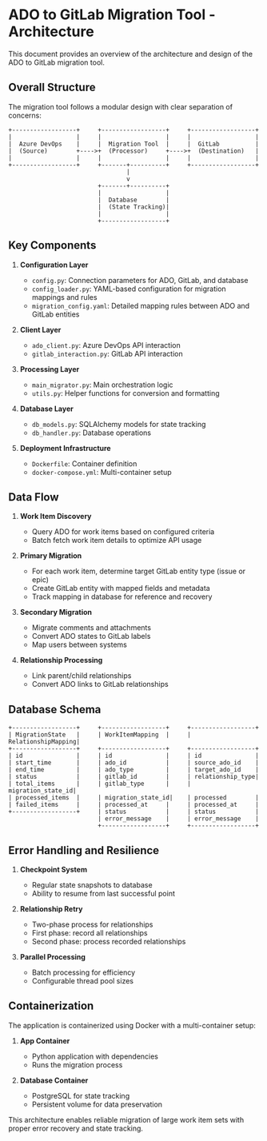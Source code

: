 # ADO to GitLab Migration Tool - Architecture

This document provides an overview of the architecture and design of the ADO to GitLab migration tool.

## Overall Structure

The migration tool follows a modular design with clear separation of concerns:

```
+------------------+     +------------------+     +------------------+
|                  |     |                  |     |                  |
|  Azure DevOps    |     |  Migration Tool  |     |  GitLab          |
|  (Source)        +---->+  (Processor)     +---->+  (Destination)   |
|                  |     |                  |     |                  |
+------------------+     +-------+----------+     +------------------+
                                 |
                                 v
                         +-------+----------+
                         |                  |
                         |  Database        |
                         |  (State Tracking)|
                         |                  |
                         +------------------+
```

## Key Components

1. **Configuration Layer**
   - `config.py`: Connection parameters for ADO, GitLab, and database
   - `config_loader.py`: YAML-based configuration for migration mappings and rules
   - `migration_config.yaml`: Detailed mapping rules between ADO and GitLab entities

2. **Client Layer**
   - `ado_client.py`: Azure DevOps API interaction
   - `gitlab_interaction.py`: GitLab API interaction

3. **Processing Layer**
   - `main_migrator.py`: Main orchestration logic
   - `utils.py`: Helper functions for conversion and formatting

4. **Database Layer**
   - `db_models.py`: SQLAlchemy models for state tracking
   - `db_handler.py`: Database operations

5. **Deployment Infrastructure**
   - `Dockerfile`: Container definition
   - `docker-compose.yml`: Multi-container setup

## Data Flow

1. **Work Item Discovery**
   - Query ADO for work items based on configured criteria
   - Batch fetch work item details to optimize API usage

2. **Primary Migration**
   - For each work item, determine target GitLab entity type (issue or epic)
   - Create GitLab entity with mapped fields and metadata
   - Track mapping in database for reference and recovery

3. **Secondary Migration**
   - Migrate comments and attachments
   - Convert ADO states to GitLab labels
   - Map users between systems

4. **Relationship Processing**
   - Link parent/child relationships
   - Convert ADO links to GitLab relationships

## Database Schema

```
+------------------+     +------------------+     +------------------+
| MigrationState   |     | WorkItemMapping  |     | RelationshipMapping|
+------------------+     +------------------+     +------------------+
| id               |     | id               |     | id               |
| start_time       |     | ado_id           |     | source_ado_id    |
| end_time         |     | ado_type         |     | target_ado_id    |
| status           |     | gitlab_id        |     | relationship_type|
| total_items      |     | gitlab_type      |     | migration_state_id|
| processed_items  |     | migration_state_id|    | processed        |
| failed_items     |     | processed_at     |     | processed_at     |
+------------------+     | status           |     | status           |
                         | error_message    |     | error_message    |
                         +------------------+     +------------------+
```

## Error Handling and Resilience

1. **Checkpoint System**
   - Regular state snapshots to database
   - Ability to resume from last successful point

2. **Relationship Retry**
   - Two-phase process for relationships
   - First phase: record all relationships
   - Second phase: process recorded relationships

3. **Parallel Processing**
   - Batch processing for efficiency
   - Configurable thread pool sizes

## Containerization

The application is containerized using Docker with a multi-container setup:

1. **App Container**
   - Python application with dependencies
   - Runs the migration process

2. **Database Container**
   - PostgreSQL for state tracking
   - Persistent volume for data preservation

This architecture enables reliable migration of large work item sets with proper error recovery and state tracking.